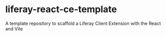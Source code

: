# liferay-react-ce-template
A template repository to scaffold a Liferay Client Extension with the React and Vite
